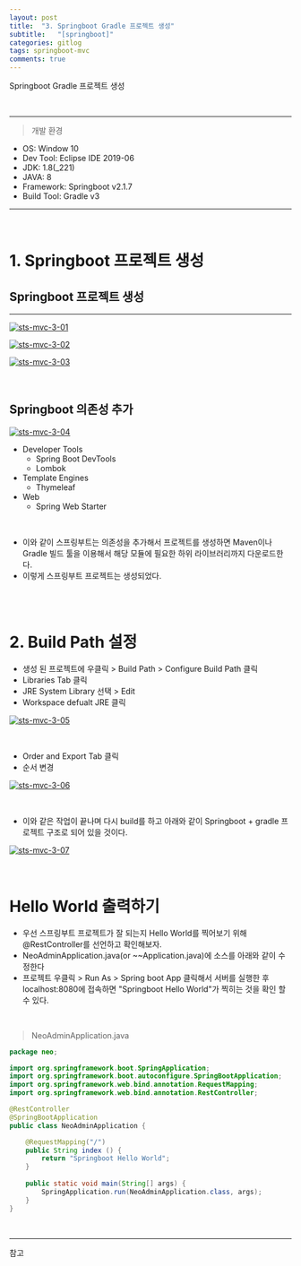 ```yaml
---
layout: post
title:  "3. Springboot Gradle 프로젝트 생성"
subtitle:   "[springboot]"
categories: gitlog
tags: springboot-mvc
comments: true
---
```


Springboot Gradle 프로젝트 생성

<br>

---
> 개발 환경  
- OS: Window 10
- Dev Tool: Eclipse IDE 2019-06
- JDK: 1.8(_221)
- JAVA: 8
- Framework: Springboot v2.1.7
- Build Tool: Gradle v3
---

<br>
  

# 1. Springboot 프로젝트 생성

## Springboot 프로젝트 생성
---

[![sts-mvc-3-01](/assets/img/devlog/201908/sts-mvc-3-01.png)]()

[![sts-mvc-3-02](/assets/img/devlog/201908/sts-mvc-3-02.png)]()

[![sts-mvc-3-03](/assets/img/devlog/201908/sts-mvc-3-03.png)]()

<br>

## Springboot 의존성 추가

[![sts-mvc-3-04](/assets/img/devlog/201908/sts-mvc-3-04.png)]()

- Developer Tools
    + Spring Boot DevTools
    + Lombok
- Template Engines
    + Thymeleaf
- Web
    + Spring Web Starter

<br>

- 이와 같이 스프링부트는 의존성을 추가해서 프로젝트를 생성하면 Maven이나 Gradle 빌드 툴을 이용해서 해당 모듈에 필요한 하위 라이브러리까지 다운로드한다.
- 이렇게 스프링부트 프로젝트는 생성되었다.

<br><br>


# 2. Build Path 설정

- 생성 된 프로젝트에 우클릭 > Build Path > Configure Build Path 클릭
- Libraries Tab 클릭
- JRE System Library 선택 > Edit
- Workspace defualt JRE 클릭

[![sts-mvc-3-05](/assets/img/devlog/201908/sts-mvc-3-05.png)]()

<br>


- Order and Export Tab 클릭
- 순서 변경

[![sts-mvc-3-06](/assets/img/devlog/201908/sts-mvc-3-06.png)]()

<br>

- 이와 같은 작업이 끝나며 다시 build를 하고 아래와 같이 Springboot + gradle 프로젝트 구조로 되어 있을 것이다.

[![sts-mvc-3-07](/assets/img/devlog/201908/sts-mvc-3-07.png)]()

<br>


# Hello World 출력하기

- 우선 스프링부트 프로젝트가 잘 되는지 Hello World를 찍어보기 위해 @RestController를 선언하고 확인해보자.
- NeoAdminApplication.java(or ~~Application.java)에 소스를 아래와 같이 수정한다
- 프로젝트 우클릭 > Run As > Spring boot App 클릭해서 서버를 실행한 후 localhost:8080에 접속하면 "Springboot Hello World"가 찍히는 것을 확인 할 수 있다.

<br>


> NeoAdminApplication.java

```java
package neo;

import org.springframework.boot.SpringApplication;
import org.springframework.boot.autoconfigure.SpringBootApplication;
import org.springframework.web.bind.annotation.RequestMapping;
import org.springframework.web.bind.annotation.RestController;

@RestController
@SpringBootApplication
public class NeoAdminApplication {

	@RequestMapping("/")
	public String index () {
		return "Springboot Hello World";
	}
	
	public static void main(String[] args) {
		SpringApplication.run(NeoAdminApplication.class, args);
	}
}

```

<br>

---
참고